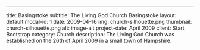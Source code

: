 ---
title: Basingstoke
subtitle: The Living God Church Basingstoke
layout: default
modal-id: 1
date: 2009-04-16
img: church-silhouette.png
thumbnail: church-silhouette.png
alt: image-alt
project-date: April 2009
client: Start Bootstrap
category: Church
description: The Living God Church was established on the 26th of April 2009 in a small town of Hampshire.
